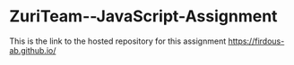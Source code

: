 # ZuriTeam--JavaScript-Assignment
This is the link to the hosted repository for this assignment https://firdous-ab.github.io/

